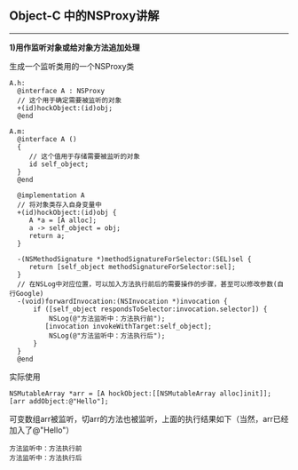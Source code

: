 ## Object-C 中的NSProxy讲解

***

**1)用作监听对象或给对象方法追加处理**

生成一个监听类用的一个NSProxy类

```
A.h:
  @interface A : NSProxy
  // 这个用于确定需要被监听的对象
  +(id)hockObject:(id)obj;
  @end

A.m:
  @interface A ()
  { 
     // 这个值用于存储需要被监听的对象
     id self_object;
  }
  @end

  @implementation A
  // 将对象类存入自身变量中
  +(id)hockObject:(id)obj {
     A *a = [A alloc];
     a -> self_object = obj;
     return a;
  }

  -(NSMethodSignature *)methodSignatureForSelector:(SEL)sel {
     return [self_object methodSignatureForSelector:sel];
  }
  // 在NSLog中对应位置，可以加入方法执行前后的需要操作的步骤，甚至可以修改参数(自行Google)
  -(void)forwardInvocation:(NSInvocation *)invocation {
      if ([self_object respondsToSelector:invocation.selector]) {
          NSLog(@"方法监听中：方法执行前");
         [invocation invokeWithTarget:self_object];
          NSLog(@"方法监听中：方法执行后");
      }
  }
  @end
```

实际使用

```
NSMutableArray *arr = [A hockObject:[[NSMutableArray alloc]init]];
[arr addObject:@"Hello"];
```

可变数组arr被监听，切arr的方法也被监听，上面的执行结果如下（当然，arr已经加入了@"Hello"）

```
方法监听中：方法执行前
方法监听中：方法执行后
```
